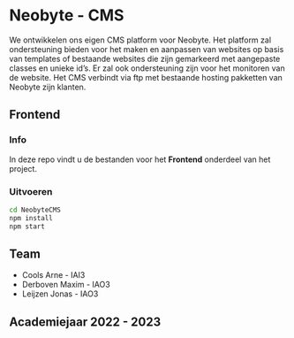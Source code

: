 # Neobyte - CMS  
We ontwikkelen ons eigen CMS platform voor Neobyte. Het platform zal ondersteuning bieden voor het maken en aanpassen van websites op basis van templates of bestaande websites die zijn gemarkeerd met aangepaste classes en unieke id’s. Er zal ook ondersteuning zijn voor het monitoren van de website. Het CMS verbindt via ftp met bestaande hosting pakketten van Neobyte zijn klanten.

## Frontend
### Info
In deze repo vindt u de bestanden voor het **Frontend** onderdeel van het project.
### Uitvoeren
```sh
cd NeobyteCMS
npm install
npm start
```

## Team
* Cools Arne - IAI3
* Derboven Maxim - IAO3
* Leijzen Jonas - IAO3

## Academiejaar 2022 - 2023

